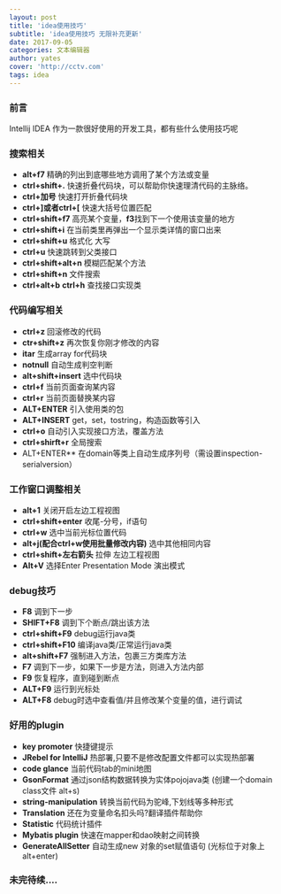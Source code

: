 ```yaml
---
layout: post
title: 'idea使用技巧'
subtitle: 'idea使用技巧 无限补充更新'
date: 2017-09-05
categories: 文本编辑器
author: yates
cover: 'http://cctv.com'
tags: idea
---
```


### 前言
Intellij IDEA 作为一款很好使用的开发工具，都有些什么使用技巧呢
	    
### 搜索相关
- **alt+f7**   精确的列出到底哪些地方调用了某个方法或变量
- **ctrl+shift+.** 快速折叠代码块，可以帮助你快速理清代码的主脉络。
- **ctrl+加号** 快速打开折叠代码块
- **ctrl+]或者ctrl+[** 快速大括号位置匹配
- **ctrl+shift+f7** 高亮某个变量，**f3**找到下一个使用该变量的地方
- **ctrl+shift+i** 在当前类里再弹出一个显示类详情的窗口出来
- **ctrl+shift+u** 格式化 大写
- **ctrl+u** 快速跳转到父类接口
- **ctrl+shift+alt+n** 模糊匹配某个方法
- **ctrl+shift+n** 文件搜索
- **ctrl+alt+b**  **ctrl+h** 查找接口实现类

### 代码编写相关
- **ctrl+z** 回滚修改的代码
- **ctr+shift+z** 再次恢复你刚才修改的内容
- **itar** 生成array for代码块
- **notnull** 自动生成判空判断
- **alt+shift+insert** 选中代码块
- **ctrl+f** 当前页面查询某内容
- **ctrl+r** 当前页面替换某内容
- **ALT+ENTER** 引入使用类的包
- **ALT+INSERT** get，set，tostring，构造函数等引入
- **ctrl+o** 自动引入实现接口方法，覆盖方法 
- **ctrl+shirft+r** 全局搜索  
- ALT+ENTER** 在domain等类上自动生成序列号（需设置inspection-serialversion）


### 工作窗口调整相关
- **alt+1** 关闭开启左边工程视图
- **ctrl+shift+enter** 收尾-分号，if语句
- **ctrl+w** 选中当前光标位置代码
- **alt+j(配合ctrl+w使用批量修改内容)** 选中其他相同内容
- **ctrl+shift+左右箭头** 拉伸 左边工程视图
- **Alt+V** 选择Enter Presentation Mode 演出模式


### debug技巧

- **F8** 调到下一步
- **SHIFT+F8** 调到下个断点/跳出该方法
- **ctrl+shift+F9** debug运行java类
- **ctrl+shift+F10** 编译java类/正常运行java类
- **alt+shift+F7** 强制进入方法，包裹三方类库方法
- **F7** 调到下一步，如果下一步是方法，则进入方法内部 
- **F9** 恢复程序，直到碰到断点
- **ALT+F9** 运行到光标处
- **ALT+F8** debug时选中查看值/并且修改某个变量的值，进行调试


### 好用的plugin
- **key promoter** 快捷键提示
- **JRebel for IntelliJ** 热部署,只要不是修改配置文件都可以实现热部署
- **code glance** 当前代码tab的mini地图
- **GsonFormat**  通过json结构数据转换为实体pojojava类 (创建一个domain class文件 alt+s)
- **string-manipulation**  转换当前代码为驼峰,下划线等多种形式
- **Translation**  还在为变量命名扣头吗?翻译插件帮助你
- **Statistic**  代码统计插件
- **Mybatis plugin**  快速在mapper和dao映射之间转换
- **GenerateAllSetter**  自动生成new 对象的set赋值语句 (光标位于对象上 alt+enter)


### 未完待续....
